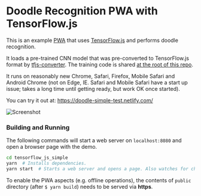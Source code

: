 
# Doodle Recognition PWA with TensorFlow.js

This is an example [PWA](https://en.wikipedia.org/wiki/Progressive_Web_Apps)
that uses [TensorFlow.js](https://js.tensorflow.org/) and performs doodle recognition.

It loads a pre-trained CNN model that was pre-converted to TensorFlow.js format
by [tfjs-converter](https://github.com/tensorflow/tfjs-converter).
The training code is shared [at the root of this repo](../../../..).

It runs on reasonably new Chrome, Safari, Firefox, Mobile Safari and Android Chrome
(not on Edge, IE. Safari and Mobile Safari have a start up issue;
takes a long time until getting ready, but work OK once started).

You can try it out at: https://doodle-simple-test.netlify.com/

![Screenshot](https://i.imgur.com/6cqPStY.png)

### Building and Running

The following commands will start a web server on `localhost:8080`
and open a browser page with the demo.

```bash
cd tensorflow_js_simple
yarn  # Installs dependencies.
yarn start  # Starts a web server and opens a page. Also watches for changes.
```

To enable the PWA aspects (e.g. offline operations),
the contents of `public` directory (after `$ yarn build`)
needs to be served via **https**.
